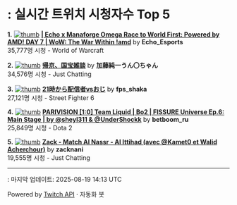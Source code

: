 # : 실시간 트위치 시청자수 Top 5

**1.** [![thumb](https://static-cdn.jtvnw.net/previews-ttv/live_user_echo_esports-320x180.jpg)](https://twitch.tv/Echo_Esports)
**[| Echo x Manaforge Omega Race to World First: Powered by AMD!  DAY 7 | WoW: The War Within !amd](https://twitch.tv/Echo_Esports)** by **Echo_Esports**<br>35,777명 시청  - World of Warcraft

**2.** [![thumb](https://static-cdn.jtvnw.net/previews-ttv/live_user_kato_junichi0817-320x180.jpg)](https://twitch.tv/加藤純一うん〇ちゃん)
**[帰京、国宝雑談](https://twitch.tv/加藤純一うん〇ちゃん)** by **加藤純一うん〇ちゃん**<br>34,576명 시청  - Just Chatting

**3.** [![thumb](https://static-cdn.jtvnw.net/previews-ttv/live_user_fps_shaka-320x180.jpg)](https://twitch.tv/fps_shaka)
**[21時から配信者vsおじ](https://twitch.tv/fps_shaka)** by **fps_shaka**<br>27,121명 시청  - Street Fighter 6

**4.** [![thumb](https://static-cdn.jtvnw.net/previews-ttv/live_user_betboom_ru-320x180.jpg)](https://twitch.tv/betboom_ru)
**[PARIVISION [1:0] Team Liquid | Bo2 | FISSURE Universe Ep.6: Main Stage | by @sheyl311 & @UnderShockk](https://twitch.tv/betboom_ru)** by **betboom_ru**<br>25,849명 시청  - Dota 2

**5.** [![thumb](https://static-cdn.jtvnw.net/previews-ttv/live_user_zacknani-320x180.jpg)](https://twitch.tv/zacknani)
**[Zack - Match Al Nassr - Al Ittihad (avec @Kamet0 et Walid Acherchour)](https://twitch.tv/zacknani)** by **zacknani**<br>19,555명 시청  - Just Chatting


---
: 마지막 업데이트: 2025-08-19 14:13 UTC

Powered by [Twitch API](https://dev.twitch.tv/docs/api/reference) · 자동화 봇